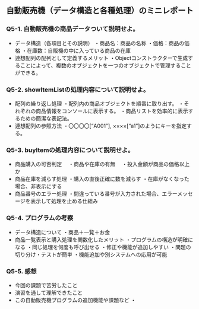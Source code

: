 ## 自動販売機（データ構造と各種処理）のミニレポート
### Q5-1. 自動販売機の商品データついて説明せよ。
* データ構造（各項目とその説明）
  ・商品名：商品の名称
  ・価格：商品の価格
  ・在庫数：自販機の中に入っている商品の在庫
* 連想配列の配列として定義するメリット
  ・Objectコンストラクターで生成することによって、複数のオブジェクトを一つのオブジェクトで管理することができる。
### Q5-2. showItemListの処理内容について説明せよ。
* 配列の繰り返し処理
  ・配列内の商品オブジェクトを順番に取り出す。
  ・それぞれの商品情報をコンソールに表示する。
  ・商品リストを効率的に表示するための簡潔な表記法。
* 連想配列の参照方法
  ・〇〇〇〇[“A001”], ××××[“a1”]のようにキーを指定する。
### Q5-3. buyItemの処理内容について説明せよ。
* 商品購入の可否判定
　・商品や在庫の有無
　・投入金額が商品の価格以上か
* 商品在庫を減らす処理
  ・購入の直後正確に数を減らす
  ・在庫がなくなった場合、非表示にする
* 商品番号のエラー処理
  ・間違っている番号が入力された場合、エラーメッセージを表示して処理を止める仕組み
### Q5-4. プログラムの考察
* データ構造について
  ・商品＋一覧＋お金
* 商品一覧表示と購入処理を関数化したメリット
  ・プログラムの構造が明確になる
  ・同じ処理を何度も呼び出せる
  ・修正や機能が追加しやすい
  ・問題の切り分け・テストが簡単
  ・機能追加や別システムへの応用が可能
### Q5-5. 感想
* 今回の課題で苦労したこと
* 演習を通して理解できたこと
* この自動販売機プログラムの追加機能や課題など
  ・
